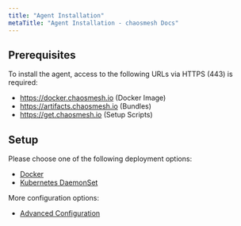 ```yaml
---
title: "Agent Installation"
metaTitle: "Agent Installation - chaosmesh Docs"
---
```


## Prerequisites

To install the agent, access to the following URLs via HTTPS (443) is required:

* https://docker.chaosmesh.io (Docker Image)
* https://artifacts.chaosmesh.io (Bundles)
* https://get.chaosmesh.io (Setup Scripts)

## Setup

Please choose one of the following deployment options:

* [Docker](installation-agent/1-docker)
* [Kubernetes DaemonSet](installation-agent/2-daemonset)

More configuration options:

* [Advanced Configuration](installation-agent/4-advanced-configuration)
